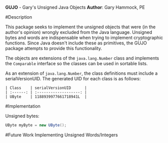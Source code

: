 __GUJO__ - Gary's Unsigned Java Objects
__Author__: Gary Hammock, PE

#Description

This package seeks to implement the unsigned objects that were (in the author's
opinion) wrongly excluded from the Java language.  Unsigned bytes and words are
indispensable when trying to implement cryptographic functions.  Since Java
doesn't include these as primitives, the GUJO package attempts to provide this
functionality.

The objects are extensions of the `java.lang.Number` class and implements the
`Comparable` interface so the classes can be used in sortable lists.

As an extension of `java.lang.Number`, the class definitions must include a
serialVersionUID.  The generated UID for each class is as follows:

    | Class    | serialVersionUID      |
    | :------: | :-------------------: |
    | UByte    | 1188939977661718941L  |

#Implementation

Unsigned bytes:

```Java
UByte myByte = new UByte();
```
    
#Future Work
Implementing Unsigned Words/Integers